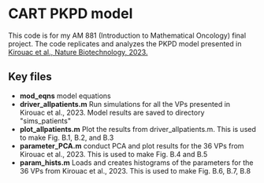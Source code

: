 # CART PKPD model
This code is for my AM 881 (Introduction to Mathematical Oncology) final project. The code replicates and analyzes the PKPD model presented in [Kirouac et al., Nature Biotechnology, 2023.](https://www.nature.com/articles/s41587-023-01687-x) 

## Key files
- **mod_eqns** model equations
- **driver_allpatients.m** Run simulations for all the VPs presented in Kirouac et al., 2023. Model results are saved to directory "sims_patients"
- **plot_allpatients.m** Plot the results from driver_allpatients.m. This is used to make Fig. B.1, B.2, and B.3
- **parameter_PCA.m** conduct PCA and plot results for the 36 VPs from Kirouac et al., 2023. This is used to make Fig. B.4 and B.5
- **param_hists.m** Loads and creates histograms of the parameters for the 36 VPs from Kirouac et al., 2023. This is used to make Fig. B.6, B.7, B.8 
